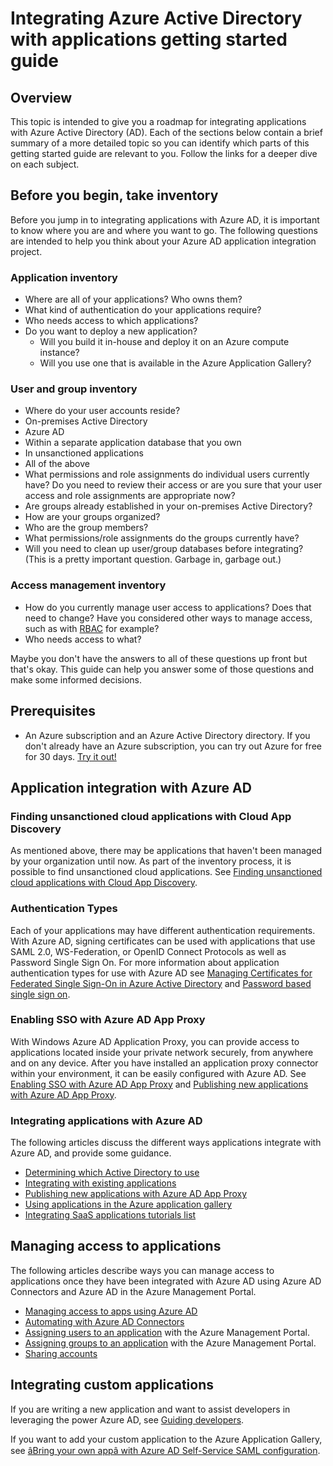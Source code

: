 <properties
   pageTitle="Integrating Azure Active Directory with applications getting started guide |  Windows Azure"
   description="This article is a getting started guide for integrating Azure Active Directory (AD) with on-premises applications, and cloud applications."
   services="active-directory"
   documentationCenter=""
   authors="ihenkel"
   manager="stevenpo"
   editor=""/>

   <tags
	ms.service="active-directory"
	ms.date="10/16/2015"
	wacn.date=""/>

# Integrating Azure Active Directory with applications getting started guide
## Overview
This topic is intended to give you a roadmap for integrating applications with Azure Active Directory (AD). Each of the sections below contain a brief summary of a more detailed topic so you can identify which parts of this getting started guide are relevant to you.  Follow the links for a deeper dive on each subject.

## Before you begin, take inventory
Before you jump in to integrating applications with Azure AD, it is important to know where you are and where you want to go.  The following questions are intended to help you think about your Azure AD application integration project.

### Application inventory
- Where are all of your applications? Who owns them?
- What kind of authentication do your applications require?
- Who needs access to which applications?
- Do you want to deploy a new application?
  - Will you build it in-house and deploy it on an Azure compute instance?
  - Will you use one that is available in the Azure Application Gallery?

### User and group inventory
- Where do your user accounts reside?
 - On-premises Active Directory
 - Azure AD
 - Within a separate application database that you own
 - In unsanctioned applications
 - All of the above
- What permissions and role assignments do individual users currently have? Do you need to review their access or are you sure that your user access and role assignments are appropriate now?
- Are groups already established in your on-premises Active Directory?
 - How are your groups organized?
 - Who are the group members?
 - What permissions/role assignments do the groups currently have?
- Will you need to clean up user/group databases before integrating?  (This is a pretty important question. Garbage in, garbage out.)

### Access management inventory
- How do you currently manage user access to applications? Does that need to change?  Have you considered other ways to manage access, such as with [RBAC](/documentation/articles/role-based-access-control-configure) for example?
- Who needs access to what?

Maybe you don't have the answers to all of these questions up front but that's okay.  This guide can help you answer some of those questions and make some informed decisions.

## Prerequisites
- An Azure subscription and an Azure Active Directory directory.  If you don't already have an Azure subscription, you can try out Azure for free for 30 days. [Try it out!](https://azure.microsoft.com/trial/get-started-active-directory/)

## Application integration with Azure AD
### Finding unsanctioned cloud applications with Cloud App Discovery
As mentioned above, there may be applications that haven't been managed by your organization until now.  As part of the inventory process, it is possible to find unsanctioned cloud applications. See
[Finding unsanctioned cloud applications with Cloud App Discovery](/documentation/articles/active-directory-cloudappdiscovery-whatis).

### Authentication Types
Each of your applications may have different authentication requirements. With Azure AD, signing certificates can be used with applications that use SAML 2.0, WS-Federation, or OpenID Connect Protocols as well as Password Single Sign On. For more information about application authentication types for use with Azure AD see [Managing Certificates for Federated Single Sign-On in Azure Active Directory](/documentation/articles/active-directory-sso-certs) and [Password based single sign on](/documentation/articles/active-directory-appssoaccess-whatis).

### Enabling SSO with Azure AD App Proxy
With Windows Azure AD Application Proxy, you can provide access to applications located inside your private network securely, from anywhere and on any device. After you have installed an application proxy connector within your environment, it can be easily configured with Azure AD. See [Enabling SSO with Azure AD App Proxy](/documentation/articles/active-directory-appssoaccess-enable-hybrid-access) and [Publishing new applications with Azure AD App Proxy](/documentation/articles/active-directory-application-proxy-configure).

### Integrating applications with Azure AD
The following articles discuss the different ways applications integrate with Azure AD, and provide some guidance.

- [Determining which Active Directory to use](/documentation/articles/active-directory-administer)
- [Integrating with existing applications](/documentation/articles/active-directory-sso-integrate-existing-apps)
- [Publishing new applications with Azure AD App Proxy](/documentation/articles/active-directory-application-proxy-configure)
- [Using applications in the Azure application gallery](/documentation/articles/active-directory-appssoaccess-whatis#get-started-with-the-azure-ad-application-gallery.md)
- [Integrating SaaS applications tutorials list](/documentation/articles/active-directory-saas-tutorial-list)

## Managing access to applications
The following articles describe ways you can manage access to applications once they have been integrated with Azure AD using Azure AD Connectors and Azure AD in the Azure Management Portal.

- [Managing access to apps using Azure AD](/documentation/articles/active-directory-managing-access-to-apps)
- [Automating with Azure AD Connectors](/documentation/articles/active-directory-saas-app-provisioning)
- [Assigning users to an application](/documentation/articles/active-directory-applications-guiding-developers-assigning-users) with the Azure Management Portal.
- [Assigning groups to an application](/documentation/articles/active-directory-applications-guiding-developers-assigning-groups) with the Azure Management Portal.
- [Sharing accounts](/documentation/articles/active-directory-sharing-accounts)

## Integrating custom applications
If you are writing a new application and want to assist developers in leveraging the power Azure AD, see [Guiding developers](/documentation/articles/active-directory-applications-guiding-developers-for-lob-applications).

If you want to add your custom application to the Azure Application Gallery, see [âBring your own appâ with Azure AD Self-Service SAML configuration](http://blogs.technet.com/b/ad/archive/2015/06/17/bring-your-own-app-with-azure-ad-self-service-saml-configuration-gt-now-in-preview.aspx).
